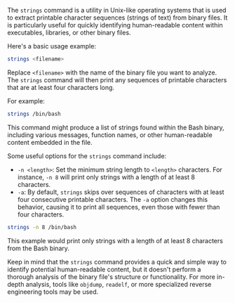 The `strings` command is a utility in Unix-like operating systems that is used to extract printable character sequences (strings of text) from binary files. It is particularly useful for quickly identifying human-readable content within executables, libraries, or other binary files.

Here's a basic usage example:

```bash
strings <filename>
```

Replace `<filename>` with the name of the binary file you want to analyze. The `strings` command will then print any sequences of printable characters that are at least four characters long.

For example:

```bash
strings /bin/bash
```

This command might produce a list of strings found within the Bash binary, including various messages, function names, or other human-readable content embedded in the file.

Some useful options for the `strings` command include:

- `-n <length>`: Set the minimum string length to `<length>` characters. For instance, `-n 8` will print only strings with a length of at least 8 characters.
- `-a`: By default, `strings` skips over sequences of characters with at least four consecutive printable characters. The `-a` option changes this behavior, causing it to print all sequences, even those with fewer than four characters.

```bash
strings -n 8 /bin/bash
```

This example would print only strings with a length of at least 8 characters from the Bash binary.

Keep in mind that the `strings` command provides a quick and simple way to identify potential human-readable content, but it doesn't perform a thorough analysis of the binary file's structure or functionality. For more in-depth analysis, tools like `objdump`, `readelf`, or more specialized reverse engineering tools may be used.
